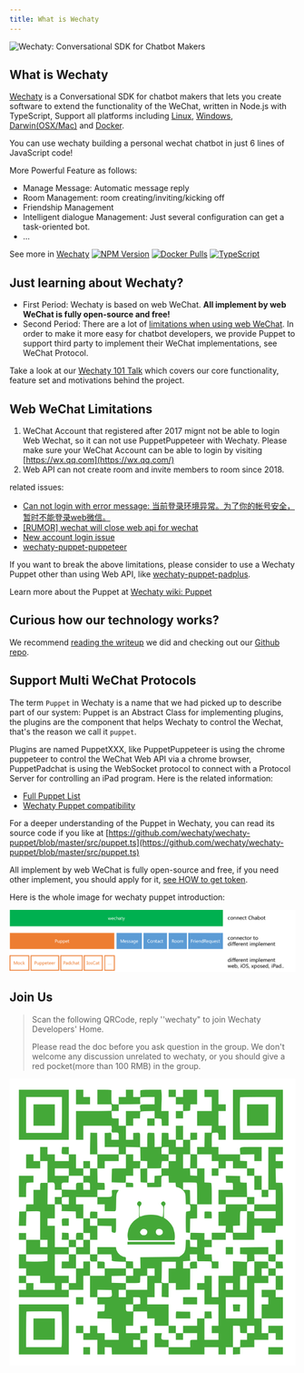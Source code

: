 ```yaml
---
title: What is Wechaty
---
```


![Wechaty: Conversational SDK for Chatbot Makers](/img/wechaty-logo.svg)

## What is Wechaty

[Wechaty](https://github.com/wechaty/wechaty/) is a Conversational SDK for chatbot makers that
lets you create software to extend the functionality of the WeChat,
written in Node.js with TypeScript, Support all platforms including
[Linux](https://github.com/wechaty/wechaty/actions),
[Windows](https://github.com/wechaty/wechaty/actions),
[Darwin\(OSX/Mac\)](https://github.com/wechaty/wechaty/actions) and
[Docker](https://github.com/wechaty/wechaty/actions).

You can use wechaty building a personal wechat chatbot in just 6 lines of JavaScript code!

More Powerful Feature as follows:

* Manage Message: Automatic message reply
* Room Management: room creating/inviting/kicking off
* Friendship Management
* Intelligent dialogue Management: Just several configuration can get a task-oriented bot.
* ...

See more in [Wechaty](https://github.com/wechaty/wechaty)
[![NPM Version](https://badge.fury.io/js/wechaty.svg)](https://badge.fury.io/js/wechaty)
[![Docker Pulls](https://img.shields.io/docker/pulls/wechaty/wechaty.svg?maxAge=2592000)](https://hub.docker.com/r/wechaty/wechaty/)
[![TypeScript](https://img.shields.io/badge/<%2F>-TypeScript-blue.svg)](https://www.typescriptlang.org/)

## Just learning about Wechaty?

* First Period: Wechaty is based on web WeChat. **All implement by web WeChat is fully open-source and free!**
* Second Period: There are a lot of [limitations when using web WeChat](#web-wechat-limitation). In order to make it more easy for chatbot developers, we provide Puppet to support third party to implement their WeChat implementations, see WeChat Protocol.

Take a look at our [Wechaty 101 Talk](https://blog.chatie.io/wechaty-101-presentation/) which covers our core functionality, feature set and motivations behind the project.

## Web WeChat Limitations

1. WeChat Account that registered after 2017 mignt not be able to login Web Wechat, so it can not use PuppetPuppeteer with Wechaty. Please make sure your WeChat Account can be able to login by visiting [https://wx.qq.com](https://wx.qq.com/)
2. Web API can not create room and invite members to room since 2018.

related issues:

* [Can not login with error message: 当前登录环境异常。为了你的帐号安全，暂时不能登录web微信。](https://github.com/wechaty/wechaty/issues/603)
* [\[RUMOR\] wechat will close web api for wechat](https://github.com/wechaty/wechaty/issues/990)
* [New account login issue](https://github.com/wechaty/wechaty/issues/872)
* [wechaty-puppet-puppeteer](https://github.com/wechaty/wechaty-puppet-puppeteer)

If you want to break the above limitations, please consider to use a Wechaty Puppet other than using Web API, like [wechaty-puppet-padplus](https://github.com/botorange/wechaty-puppet-padplus).

Learn more about the Puppet at [Wechaty wiki: Puppet](https://github.com/wechaty/wechaty/wiki/Puppet)

## Curious how our technology works?

We recommend [reading the writeup](https://blog.chatie.io/wechaty-the-bot-sdk/) we did and checking out our [Github repo](https://github.com/Chatie/).

## Support Multi WeChat Protocols

The term `Puppet` in Wechaty is a name that we had picked up to describe part of our system: Puppet is an Abstract Class for implementing plugins, the plugins are the component that helps Wechaty to control the Wechat, that's the reason we call it `puppet`.

Plugins are named PuppetXXX, like PuppetPuppeteer is using the chrome puppeteer to control the WeChat Web API via a chrome browser, PuppetPadchat is using the WebSocket protocol to connect with a Protocol Server for controlling an iPad program. Here is the related information:

* ​[Full Puppet List](puppet.md#2-wechaty-puppet-list)
* ​[Wechaty Puppet compatibility](puppet.md#3-wechaty-puppet-compatibility)

For a deeper understanding of the Puppet in Wechaty, you can read its source code if you like at [https://github.com/wechaty/wechaty-puppet/blob/master/src/puppet.ts](https://github.com/wechaty/wechaty-puppet/blob/master/src/puppet.ts)

All implement by web WeChat is fully open-source and free, if you need other implement, you should apply for it, [see HOW to get token](https://github.com/juzibot/Welcome/wiki/Everything-about-Wechaty#wechaty-token-%E7%94%B3%E8%AF%B7%E5%8F%8A%E4%BD%BF%E7%94%A8%E6%96%87%E6%A1%A3%E5%92%8C%E5%B8%B8%E8%A7%81%E9%97%AE%E9%A2%98).

Here is the whole image for wechaty puppet introduction:

![Puppet Structure](../../static/img/docs/architecture.png)

## Join Us

> Scan the following QRCode, reply ''wechaty" to join Wechaty Developers' Home.
>
> Please read the doc before you ask question in the group. We don't welcome any discussion unrelated to wechaty, or you should give a red pocket\(more than 100 RMB\) in the group.

![Wechaty Developers' Home](../../static/img/friday-qrcode.svg)
